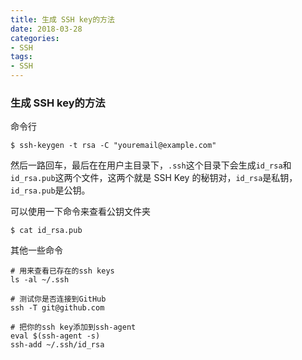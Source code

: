 ```yaml
---
title: 生成 SSH key的方法
date: 2018-03-28
categories:
- SSH
tags:
- SSH
---
```




### 生成 SSH key的方法



命令行

```
$ ssh-keygen -t rsa -C "youremail@example.com"
```

然后一路回车，最后在在用户主目录下，`.ssh`这个目录下会生成`id_rsa`和`id_rsa.pub`这两个文件，这两个就是 SSH Key 的秘钥对，`id_rsa`是私钥，`id_rsa.pub`是公钥。

可以使用一下命令来查看公钥文件夹

```
$ cat id_rsa.pub
```



其他一些命令

```
# 用来查看已存在的ssh keys
ls -al ~/.ssh

# 测试你是否连接到GitHub
ssh -T git@github.com

# 把你的ssh key添加到ssh-agent 
eval $(ssh-agent -s)
ssh-add ~/.ssh/id_rsa
```

  